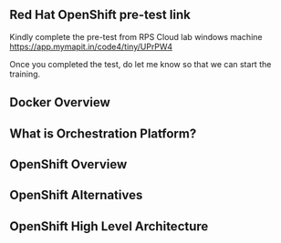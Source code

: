 ## Red Hat OpenShift pre-test link

Kindly complete the pre-test from RPS Cloud lab windows machine
https://app.mymapit.in/code4/tiny/UPrPW4

Once you completed the test, do let me know so that we can start the training.

## Docker Overview

## What is Orchestration Platform?

## OpenShift Overview

## OpenShift Alternatives

## OpenShift High Level Architecture
